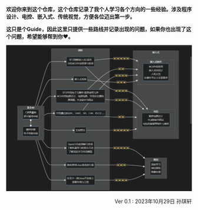 **欢迎你来到这个仓库，这个仓库记录了我个人学习各个方向的一些经验。涉及程序设计、电控、嵌入式、传统视觉，方便各位迈出第一步。**

**这只是个Guide，因此这里只提供一些路线并记录出现的问题，如果你也出现了这个问题，希望能够帮到你❤。**


![Alt text](Ver0.1.png)


<div style="text-align: right;">Ver 0.1 : 2023年10月29日 孙琪轩</div>
